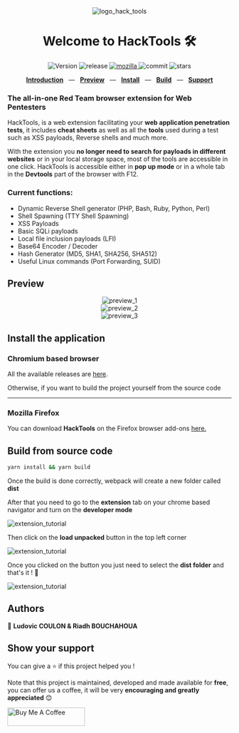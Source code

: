 

<div align="center">
<img alt="logo_hack_tools" src="https://i.imgur.com/evnvda2.png" />
<h1>Welcome to HackTools 🛠</h1>
<p>
  <img alt="Version" src="https://img.shields.io/badge/version-0.1.0-blue.svg?cacheSeconds=2592000" />
  <img alt="release" src="https://img.shields.io/github/v/release/LasCC/Hack-Tools?color=yellow" />
  <a href="https://addons.mozilla.org/en-US/firefox/addon/hacktools" target="_blank">
	<img alt="mozilla" src="https://img.shields.io/amo/v/hacktools?color=purple&label=mozilla%20addons&logo=mozilla" />
  </a>
  <img alt="commit" src="https://img.shields.io/github/last-commit/LasCC/Hack-Tools" />
  <img alt="stars" src="https://img.shields.io/github/stars/LasCC/Hack-Tools?style=social" />
</p>
<p align="center">
    <a href="#the-all-in-one-red-team-browser-extension-for-web-pentesters"><b>Introduction</b></a>
    &nbsp;&nbsp;&mdash;&nbsp;&nbsp;
    <a href="#preview"><b>Preview</b></a>
    &nbsp;&nbsp;&mdash;&nbsp;&nbsp;
    <a href="#install-the-application"><b>Install</b></a>
    &nbsp;&nbsp;&mdash;&nbsp;&nbsp;
    <a href="#build-from-source-code"><b>Build</b></a>
    &nbsp;&nbsp;&mdash;&nbsp;&nbsp;
    <a href="#show-your-support"><b>Support</b></a>
  </p>
</div>

### The all-in-one Red Team browser extension for **Web Pentesters**

HackTools, is a web extension facilitating your **web application penetration tests**, it includes **cheat sheets** as well as all the **tools** used during a test such as XSS payloads, Reverse shells and much more.

With the extension you **no longer need to search for payloads in different websites** or in your local storage space, most of the tools are accessible in one click. HackTools is accessible either in **pop up mode** or in a whole tab in the **Devtools** part of the browser with F12.

### Current functions:

- Dynamic Reverse Shell generator (PHP, Bash, Ruby, Python, Perl)
- Shell Spawning (TTY Shell Spawning)
- XSS Payloads
- Basic SQLi payloads
- Local file inclusion payloads (LFI)
- Base64 Encoder / Decoder
- Hash Generator (MD5, SHA1, SHA256, SHA512)
- Useful Linux commands (Port Forwarding, SUID)

## Preview

<div align='center'>
  <img alt="preview_1" src="https://i.imgur.com/96PaPqa.png" />
</div>

<div align='center'>
  <img alt="preview_2" src="https://i.imgur.com/1MIRS0X.png" />
</div>

<div align='center'>
  <img alt="preview_3" src="https://i.imgur.com/jItstmk.png" />
</div>

## Install the application


### Chromium based browser 

All the available releases are [here](https://github.com/LasCC/Hack-Tools/releases).

Otherwise, if you want to build the project yourself from the source code

---

###  Mozilla Firefox

You can download **HackTools** on the Firefox browser add-ons [here.](https://addons.mozilla.org/en-US/firefox/addon/hacktools/)


## Build from source code

```bash
yarn install && yarn build
```

Once the build is done correctly, webpack will create a new folder called **dist**

After that you need to go to the **extension** tab on your chrome based navigator and turn on the **developer mode**

<img alt="extension_tutorial" src="https://i.imgur.com/0GRfu2K.png" />

Then click on the **load unpacked** button in the top left corner

<img alt="extension_tutorial" src="https://i.imgur.com/q41GeAb.png" />

Once you clicked on the button you just need to select the **dist folder** and that's it ! 🎉

<img alt="extension_tutorial" src="https://i.imgur.com/mL4TVu0.png" />

## Authors

👤 **Ludovic COULON & Riadh BOUCHAHOUA**

## Show your support

You can give a ⭐️ if this project helped you !

Note that this project is maintained, developed and made available for **free**, you can offer us a coffee, it will be very **encouraging and greatly appreciated** 😊

<a href="https://www.paypal.me/hacktoolsEXT" target="_blank"><img src="https://www.buymeacoffee.com/assets/img/custom_images/orange_img.png" alt="Buy Me A Coffee" style="height: 41px !important;width: 174px !important" ></a>
